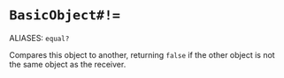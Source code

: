 `BasicObject#!=`
================

ALIASES: `equal?`

Compares this object to another, returning `false` if the other object is not
the same object as the receiver.
